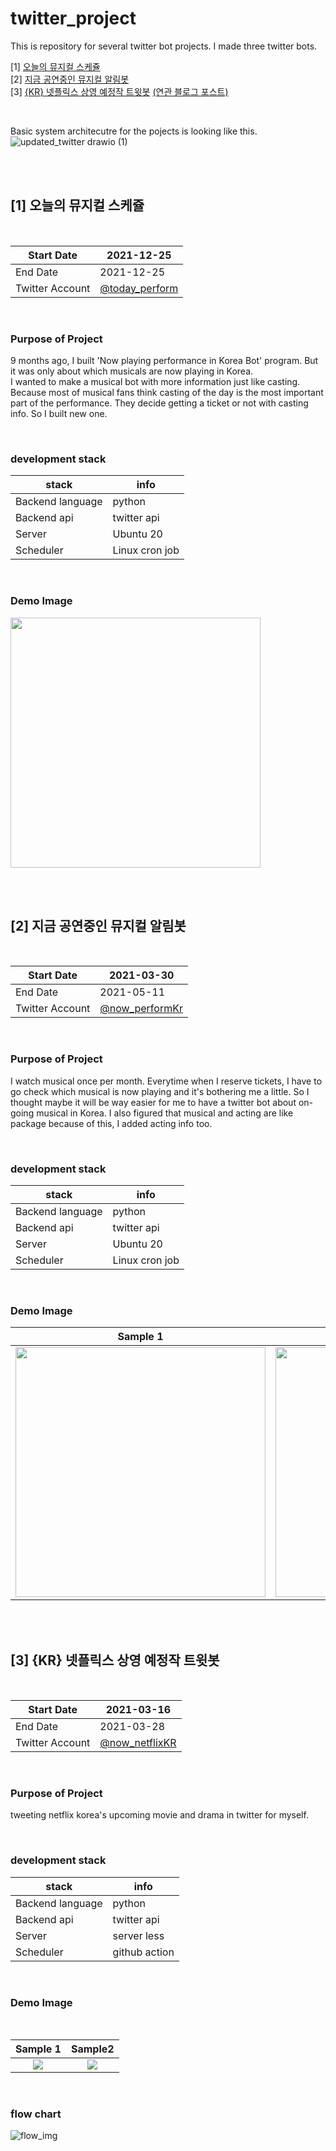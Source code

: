 # twitter_project
This is repository for several twitter bot projects. 
I made three twitter bots. 

[1] [오늘의 뮤지컬 스케쥴](https://twitter.com/today_perform)  
[2] [지금 공연중인 뮤지컬 알림봇](https://twitter.com/now_performKr)    
[3] [{KR} 넷플릭스 상영 예정작 트윗봇](https://twitter.com/now_netflixKR) [(연관 블로그 포스트)](https://leeleelee3264.github.io/backend/2021/04/16/twitterbot-with-git-action.html) 



<br>

Basic system architecutre for the pojects is looking like this.  
![updated_twitter drawio (1)](https://user-images.githubusercontent.com/35620531/137567303-9155675c-932e-4331-8207-701b45f0f76f.png)

<br>
<br>

## [1] 오늘의 뮤지컬 스케쥴
<br>

| Start Date      | 2021-12-25                                          |
|-----------------|-----------------------------------------------------|
| End Date        | 2021-12-25                                          |
| Twitter Account | [@today_perform](https://twitter.com/today_perform) |  

<br> 

### Purpose of Project 
9 months ago, I built 'Now playing performance in Korea Bot' program. But it was only about which musicals are now playing in Korea.  
I wanted to make a musical bot with more information just like casting. Because most of musical fans think casting of the day is the most important part of the performance. They decide getting a ticket or not with casting info. So I built new one. 

<br> 


### development stack
| stack      | info |
|-----------------|------------|
| Backend language       |   python         |
| Backend api | twitter api |  
| Server | Ubuntu 20 |  
| Scheduler | Linux cron job |  

<br>

### Demo Image  
[<img src="https://user-images.githubusercontent.com/35620531/147377250-c05a47f8-c1f7-4630-99ad-1249c005c857.png" width="400"/>](https://user-images.githubusercontent.com/35620531/147377250-c05a47f8-c1f7-4630-99ad-1249c005c857.png)



<br>
<br>


## [2] 지금 공연중인 뮤지컬 알림봇  
<br>

| Start Date      | 2021-03-30 |
|-----------------|------------|
| End Date        | 2021-05-11  |
| Twitter Account | [@now_performKr](https://twitter.com/kr_now_perform) |  

<br>

### Purpose of Project 
I watch musical once per month. Everytime when I reserve tickets, I have to go check which musical is now playing and it's bothering me a little. 
So I thought maybe it will be way easier for me to have a twitter bot about on-going musical in Korea. I also figured that musical and acting are like package because of this, I added acting info too. 

<br> 

### development stack
| stack      | info |
|-----------------|------------|
| Backend language       |   python         |
| Backend api | twitter api |  
| Server | Ubuntu 20 |  
| Scheduler | Linux cron job |  

<br>

### Demo Image 

Sample 1             |  Sample2
:-------------------------:|:-------------------------:
[<img src="https://user-images.githubusercontent.com/35620531/117728880-03125800-b225-11eb-804a-9be3572da1e2.png" width="400"/>](https://user-images.githubusercontent.com/35620531/117728880-03125800-b225-11eb-804a-9be3572da1e2.png) |  [<img src="https://user-images.githubusercontent.com/35620531/177594817-adab7f83-ebb5-482f-83f9-0d8759c26fa3.png" width="400"/>](https://user-images.githubusercontent.com/35620531/177594817-adab7f83-ebb5-482f-83f9-0d8759c26fa3.png)


<br>
<br>

## [3] {KR} 넷플릭스 상영 예정작 트윗봇 

<br>


| Start Date      | 2021-03-16 |
|-----------------|------------|
| End Date        | 2021-03-28 |
| Twitter Account | [@now_netflixKR](https://twitter.com/now_netflixKR) |  

<br>

### Purpose of Project 
tweeting netflix korea's upcoming movie and drama in twitter for myself.<br> 

<br>

### development stack
| stack      | info |
|-----------------|------------|
| Backend language       |   python         |
| Backend api | twitter api |  
| Server | server less |  
| Scheduler | github action |  

<br>

### Demo Image
<br>   

Sample 1             |  Sample2
:-------------------------:|:-------------------------:
![](https://user-images.githubusercontent.com/35620531/112839670-6adb6c00-90d9-11eb-8a74-3ad7b1c156ca.PNG)  |  ![](https://user-images.githubusercontent.com/35620531/112840270-184e7f80-90da-11eb-81dd-7984814ae9cf.PNG)

<br>

### flow chart
![flow_img](https://leeleelee3264.github.io/static/img/post/twitter_flow.png)





